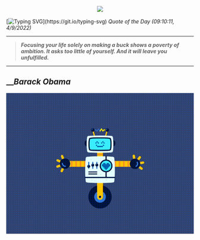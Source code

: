<p align='center'><img src='https://komarev.com/ghpvc/?username=hungpurdie&label=Total+Vistors&color=brightgreen&style=plastic'></p> 

[![Typing SVG](https://readme-typing-svg.herokuapp.com?font=Press+Start+2P&color=C2F784&size=35&width=900&height=100&lines=Hello+World%2C+I'm+Hung+!)](https://git.io/typing-svg) 
 _Quote of the Day (09:10:11, 4/9/2022)_
___
>**_Focusing your life solely on making a buck shows a poverty of ambition. It asks too little of yourself. And it will leave you unfulfilled._**
___

## __**_Barack Obama_**

![RobotDance](src/assets/images/robot-dancing-dribble.gif?style=center)
